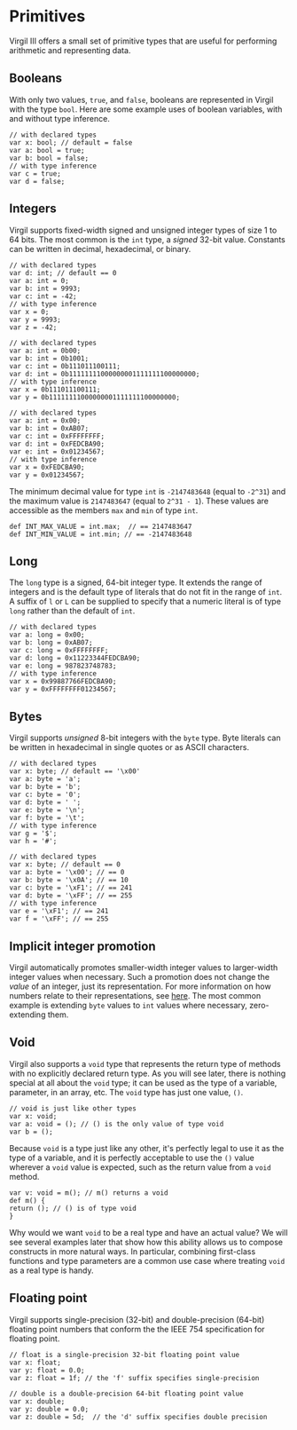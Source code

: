 # Primitives #

Virgil III offers a small set of primitive types that are useful for performing arithmetic and representing data.

## Booleans ##

With only two values, `true`, and `false`, booleans are represented in Virgil with the type `bool`.
Here are some example uses of boolean variables, with and without type inference.

```
// with declared types
var x: bool; // default = false
var a: bool = true;
var b: bool = false;
// with type inference
var c = true;
var d = false;
```

## Integers ##

Virgil supports fixed-width signed and unsigned integer types of size 1 to 64 bits.
The most common is the `int` type, a _signed_ 32-bit value. Constants can be written in decimal, hexadecimal, or binary.

```
// with declared types
var d: int; // default == 0
var a: int = 0;
var b: int = 9993;
var c: int = -42;
// with type inference
var x = 0;
var y = 9993;
var z = -42;
```

```
// with declared types
var a: int = 0b00;
var b: int = 0b1001;
var c: int = 0b111011100111;
var d: int = 0b11111111000000001111111100000000;
// with type inference
var x = 0b111011100111;
var y = 0b11111111000000001111111100000000;
```

```
// with declared types
var a: int = 0x00;
var b: int = 0xAB07;
var c: int = 0xFFFFFFFF;
var d: int = 0xFEDCBA90;
var e: int = 0x01234567;
// with type inference
var x = 0xFEDCBA90;
var y = 0x01234567;
```

The minimum decimal value for type `int` is `-2147483648` (equal to `-2^31`) and the maximum value is `2147483647` (equal to `2^31 - 1`). These values are accessible as the members `max` and `min` of type `int`.

```
def INT_MAX_VALUE = int.max;  // == 2147483647
def INT_MIN_VALUE = int.min; // == -2147483648
```

## Long ##

The `long` type is a signed, 64-bit integer type. It extends the range of integers and is the default type of literals that do not fit in the range of `int`. A  suffix of `l` or `L` can be supplied to specify that a numeric literal is of type `long` rather than the default of `int`.

```
// with declared types
var a: long = 0x00;
var b: long = 0xAB07;
var c: long = 0xFFFFFFFF;
var d: long = 0x11223344FEDCBA90;
var e: long = 987823748783;
// with type inference
var x = 0x99887766FEDCBA90;
var y = 0xFFFFFFFF01234567;
```

## Bytes ##

Virgil supports _unsigned_ 8-bit integers with the `byte` type. Byte literals can be written in hexadecimal in single quotes or as ASCII characters.

```
// with declared types
var x: byte; // default == '\x00'
var a: byte = 'a';
var b: byte = 'b';
var c: byte = '0';
var d: byte = ' ';
var e: byte = '\n';
var f: byte = '\t';
// with type inference
var g = '$';
var h = '#';
```

```
// with declared types
var x: byte; // default == 0
var a: byte = '\x00'; // == 0
var b: byte = '\x0A'; // == 10
var c: byte = '\xF1'; // == 241
var d: byte = '\xFF'; // == 255
// with type inference
var e = '\xF1'; // == 241
var f = '\xFF'; // == 255
```

## Implicit integer promotion ##

Virgil automatically promotes smaller-width integer values to larger-width integer values when necessary.
Such a promotion does not change the _value_ of an integer, just its representation.
For more information on how numbers relate to their representations, see [here](Numbers.md).
The most common example is extending `byte` values to `int` values where necessary, zero-extending them. 


## Void ##

Virgil also supports a `void` type that represents the return type of methods with no explicitly declared return type. As you will see later, there is nothing special at all about the `void` type; it can be used as the type of a variable, parameter, in an array, etc. The `void` type has just one value, `()`.

```
// void is just like other types
var x: void;
var a: void = (); // () is the only value of type void
var b = ();
```

Because `void` is a type just like any other, it's perfectly legal to use it as the type of a variable, and it is perfectly acceptable to use the `()` value wherever a `void` value is expected, such as the return value from a `void` method.

```
var v: void = m(); // m() returns a void
def m() {
return (); // () is of type void
}
```

Why would we want `void` to be a real type and have an actual value? We will see several examples later that show how this ability allows us to compose constructs in more natural ways. In particular, combining first-class functions and type parameters are a common use case where treating `void` as a real type is handy.

## Floating point ##

Virgil supports single-precision (32-bit) and double-precision (64-bit) floating point numbers that conform the the IEEE 754 specification for floating point.

```
// float is a single-precision 32-bit floating point value 
var x: float;
var y: float = 0.0;
var z: float = 1f; // the 'f' suffix specifies single-precision
```

```
// double is a double-precision 64-bit floating point value 
var x: double;
var y: double = 0.0;
var z: double = 5d;  // the 'd' suffix specifies double precision
```

